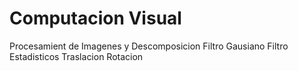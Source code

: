 # Computacion Visual

Procesamient de Imagenes y Descomposicion
Filtro Gausiano
Filtro Estadisticos
Traslacion
Rotacion